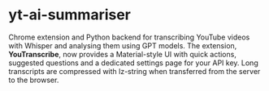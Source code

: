# yt-ai-summariser

Chrome extension and Python backend for transcribing YouTube videos with Whisper and analysing them using GPT models. The extension, **YouTranscribe**, now provides a Material-style UI with quick actions, suggested questions and a dedicated settings page for your API key. Long transcripts are compressed with lz-string when transferred from the server to the browser.
